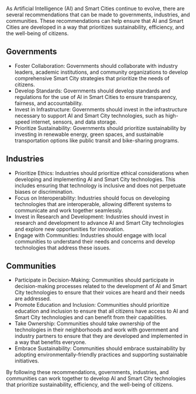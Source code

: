 

As Artificial Intelligence (AI) and Smart Cities continue to evolve, there are several recommendations that can be made to governments, industries, and communities. These recommendations can help ensure that AI and Smart Cities are developed in a way that prioritizes sustainability, efficiency, and the well-being of citizens.

Governments
-----------

* Foster Collaboration: Governments should collaborate with industry leaders, academic institutions, and community organizations to develop comprehensive Smart City strategies that prioritize the needs of citizens.
* Develop Standards: Governments should develop standards and regulations for the use of AI in Smart Cities to ensure transparency, fairness, and accountability.
* Invest in Infrastructure: Governments should invest in the infrastructure necessary to support AI and Smart City technologies, such as high-speed internet, sensors, and data storage.
* Prioritize Sustainability: Governments should prioritize sustainability by investing in renewable energy, green spaces, and sustainable transportation options like public transit and bike-sharing programs.

Industries
----------

* Prioritize Ethics: Industries should prioritize ethical considerations when developing and implementing AI and Smart City technologies. This includes ensuring that technology is inclusive and does not perpetuate biases or discrimination.
* Focus on Interoperability: Industries should focus on developing technologies that are interoperable, allowing different systems to communicate and work together seamlessly.
* Invest in Research and Development: Industries should invest in research and development to advance AI and Smart City technologies and explore new opportunities for innovation.
* Engage with Communities: Industries should engage with local communities to understand their needs and concerns and develop technologies that address these issues.

Communities
-----------

* Participate in Decision-Making: Communities should participate in decision-making processes related to the development of AI and Smart City technologies to ensure that their voices are heard and their needs are addressed.
* Promote Education and Inclusion: Communities should prioritize education and inclusion to ensure that all citizens have access to AI and Smart City technologies and can benefit from their capabilities.
* Take Ownership: Communities should take ownership of the technologies in their neighborhoods and work with government and industry partners to ensure that they are developed and implemented in a way that benefits everyone.
* Embrace Sustainability: Communities should embrace sustainability by adopting environmentally-friendly practices and supporting sustainable initiatives.

By following these recommendations, governments, industries, and communities can work together to develop AI and Smart City technologies that prioritize sustainability, efficiency, and the well-being of citizens.
